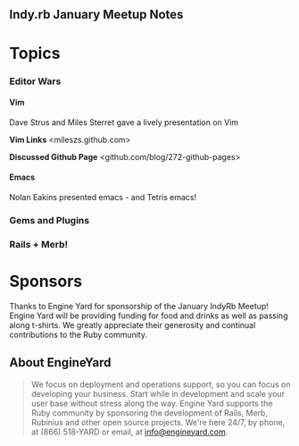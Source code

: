 Indy.rb January Meetup Notes
----------------------------

Topics
======

### Editor Wars 

#### Vim
Dave Strus and Miles Sterret gave a lively presentation on Vim

**Vim Links**
<mileszs.github.com>

**Discussed Github Page**
<github.com/blog/272-github-pages>

#### Emacs

Nolan Eakins presented emacs - and Tetris emacs!



### Gems and Plugins 

### Rails + Merb! 

Sponsors
========
Thanks to Engine Yard for sponsorship of the January IndyRb Meetup! 
Engine Yard will be providing funding for food and drinks as well as passing along t-shirts. We greatly appreciate their generosity and continual contributions to the Ruby community.

About EngineYard 
-----------------
> We focus on deployment and operations support, so you can focus on developing your business. Start while in development and scale your user base without stress along the way. Engine Yard supports the Ruby community by sponsoring the development of Rails, Merb, Rubinius and other open source projects. We're here 24/7, by phone, at (866) 518-YARD or email, at info@engineyard.com.